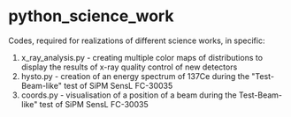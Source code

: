 # python_science_work
Codes, required for realizations of different science works, in specific:
1) x_ray_analysis.py - creating multiple color maps of distributions to display the results of x-ray quality control of new detectors
2) hysto.py - creation of an energy spectrum of 137Ce during the "Test-Beam-like" test of SiPM SensL FC-30035
3) coords.py - visualisation of a position of a beam during the Test-Beam-like" test of SiPM SensL FC-30035
